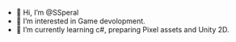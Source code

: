 - 👋 Hi, I’m @SSperal
- 👀 I’m interested in Game devolopment.
- 🌱 I’m currently learning c#, preparing Pixel assets and Unity 2D.
